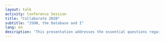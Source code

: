 ```yaml
---
layout: talk
activity: Conference Session
title: "Collaborate 2020"
subtitle: "JSON, the Database and I"
lang: en
description: 'This presentation addresses the essential questions regarding JSON and the Oracle Database:  How to load JSON documents into the database? Storing JSON documents or spreading the contents into relational tables? How do I create JSON files from data? How to query to large volumes of JSON documents fast and efficient? How do I publish JSON documents from the Database? All those questions will be answered using examples and demos.  This presentation contains detailed live demos. All demos will be made available for download. Learning Objective 1: The audience will learn: how to load & retrieve JSON documents from the Database how to Query & generate JSON documents Learning Objective 2: The new Oracle 20c JSON Feautires will be covered, as well'
---
```

